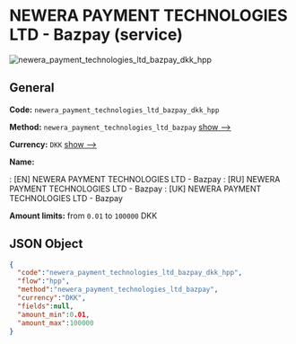 
# NEWERA PAYMENT TECHNOLOGIES LTD - Bazpay (service) 
![newera_payment_technologies_ltd_bazpay_dkk_hpp](https://static.openfintech.io/payment_methods/newera_payment_technologies_ltd_bazpay_dkk_hpp/logo.svg?w=400&c=v0.59.26#w200)  

## General 
 
**Code:** `newera_payment_technologies_ltd_bazpay_dkk_hpp` 
 
**Method:** `newera_payment_technologies_ltd_bazpay` 
 [show -->](/payment-methods/newera_payment_technologies_ltd_bazpay/) 
 
**Currency:** `DKK` [show -->](/currencies/DKK/) 
 
**Name:** 
 
:	[EN] NEWERA PAYMENT TECHNOLOGIES LTD - Bazpay 
:	[RU] NEWERA PAYMENT TECHNOLOGIES LTD - Bazpay 
:	[UK] NEWERA PAYMENT TECHNOLOGIES LTD - Bazpay 
 
**Amount limits:** from `0.01` to `100000` DKK 

## JSON Object 

```json
{
  "code":"newera_payment_technologies_ltd_bazpay_dkk_hpp",
  "flow":"hpp",
  "method":"newera_payment_technologies_ltd_bazpay",
  "currency":"DKK",
  "fields":null,
  "amount_min":0.01,
  "amount_max":100000
}
```  
